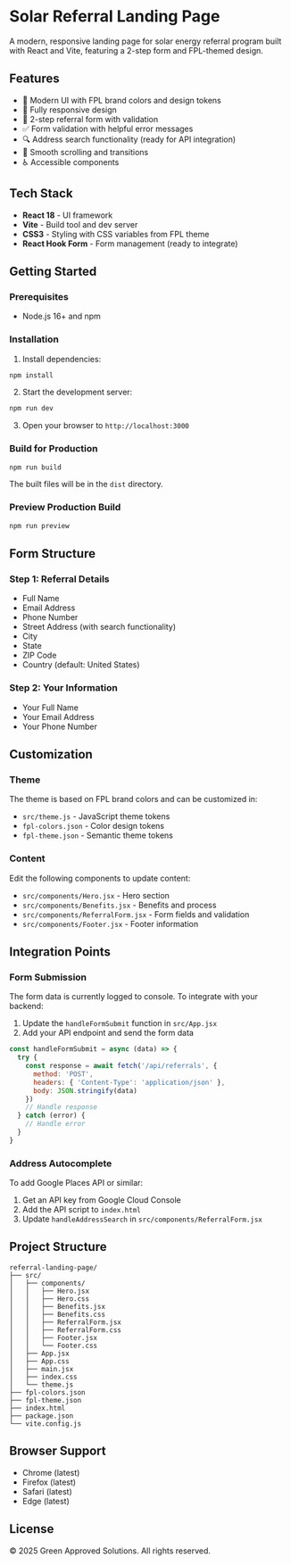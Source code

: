 # Solar Referral Landing Page

A modern, responsive landing page for solar energy referral program built with React and Vite, featuring a 2-step form and FPL-themed design.

## Features

- 🎨 Modern UI with FPL brand colors and design tokens
- 📱 Fully responsive design
- 📝 2-step referral form with validation
- ✅ Form validation with helpful error messages
- 🔍 Address search functionality (ready for API integration)
- 🎯 Smooth scrolling and transitions
- ♿ Accessible components

## Tech Stack

- **React 18** - UI framework
- **Vite** - Build tool and dev server
- **CSS3** - Styling with CSS variables from FPL theme
- **React Hook Form** - Form management (ready to integrate)

## Getting Started

### Prerequisites

- Node.js 16+ and npm

### Installation

1. Install dependencies:
```bash
npm install
```

2. Start the development server:
```bash
npm run dev
```

3. Open your browser to `http://localhost:3000`

### Build for Production

```bash
npm run build
```

The built files will be in the `dist` directory.

### Preview Production Build

```bash
npm run preview
```

## Form Structure

### Step 1: Referral Details
- Full Name
- Email Address
- Phone Number
- Street Address (with search functionality)
- City
- State
- ZIP Code
- Country (default: United States)

### Step 2: Your Information
- Your Full Name
- Your Email Address
- Your Phone Number

## Customization

### Theme

The theme is based on FPL brand colors and can be customized in:
- `src/theme.js` - JavaScript theme tokens
- `fpl-colors.json` - Color design tokens
- `fpl-theme.json` - Semantic theme tokens

### Content

Edit the following components to update content:
- `src/components/Hero.jsx` - Hero section
- `src/components/Benefits.jsx` - Benefits and process
- `src/components/ReferralForm.jsx` - Form fields and validation
- `src/components/Footer.jsx` - Footer information

## Integration Points

### Form Submission

The form data is currently logged to console. To integrate with your backend:

1. Update the `handleFormSubmit` function in `src/App.jsx`
2. Add your API endpoint and send the form data

```javascript
const handleFormSubmit = async (data) => {
  try {
    const response = await fetch('/api/referrals', {
      method: 'POST',
      headers: { 'Content-Type': 'application/json' },
      body: JSON.stringify(data)
    })
    // Handle response
  } catch (error) {
    // Handle error
  }
}
```

### Address Autocomplete

To add Google Places API or similar:

1. Get an API key from Google Cloud Console
2. Add the API script to `index.html`
3. Update `handleAddressSearch` in `src/components/ReferralForm.jsx`

## Project Structure

```
referral-landing-page/
├── src/
│   ├── components/
│   │   ├── Hero.jsx
│   │   ├── Hero.css
│   │   ├── Benefits.jsx
│   │   ├── Benefits.css
│   │   ├── ReferralForm.jsx
│   │   ├── ReferralForm.css
│   │   ├── Footer.jsx
│   │   └── Footer.css
│   ├── App.jsx
│   ├── App.css
│   ├── main.jsx
│   ├── index.css
│   └── theme.js
├── fpl-colors.json
├── fpl-theme.json
├── index.html
├── package.json
└── vite.config.js
```

## Browser Support

- Chrome (latest)
- Firefox (latest)
- Safari (latest)
- Edge (latest)

## License

© 2025 Green Approved Solutions. All rights reserved.

